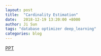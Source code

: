 ```yaml
---
layout: post
title:  "Cardinality Estimation"
date:   2018-12-19 13:20:00 +8000
author: Ji Sun
tags: "database optimizer deep_learning"
categories: blog
---
```

[PPT](/resource/cardinality.pdf)
